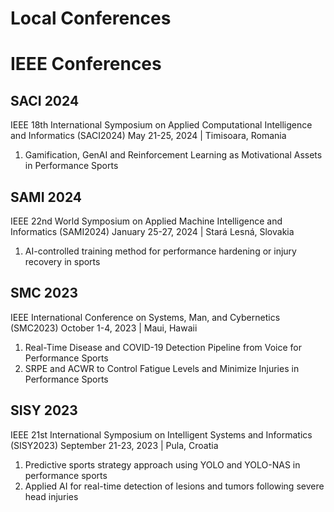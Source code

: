 # Local Conferences
# IEEE Conferences

## SACI 2024
IEEE 18th International Symposium on Applied Computational Intelligence and Informatics (SACI2024) 
May 21-25, 2024 | Timisoara, Romania

1. Gamification, GenAI and Reinforcement Learning as Motivational Assets in Performance Sports 

## SAMI 2024
IEEE 22nd World Symposium on Applied Machine Intelligence and Informatics (SAMI2024)
January 25-27, 2024 | Stará Lesná, Slovakia

1. AI-controlled training method for performance hardening or injury recovery in sports

## SMC 2023
IEEE International Conference on Systems, Man, and Cybernetics (SMC2023)
October 1-4, 2023 | Maui, Hawaii

1. Real-Time Disease and COVID-19 Detection Pipeline from Voice for Performance Sports
2. SRPE and ACWR to Control Fatigue Levels and Minimize Injuries in Performance Sports

## SISY 2023
IEEE 21st International Symposium on Intelligent Systems and Informatics (SISY2023)
September 21-23, 2023 | Pula, Croatia

1. Predictive sports strategy approach using YOLO and YOLO-NAS in performance sports
2. Applied AI for real-time detection of lesions and tumors following severe head injuries

